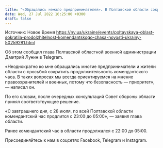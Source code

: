 ```yaml
---
title: "«Обращались немало предпринимателей». В Полтавской области сократили продолжительность комендантского часа"
date: Wed, 27 Jul 2022 16:25:00 +0300
draft: false
---
```

Источник: Новое Время https://nv.ua/ukraine/events/poltavskaya-oblast-sokratila-prodolzhitelnost-komendantskogo-chasa-novosti-ukrainy-50259281.html


Об этом сообщил глава Полтавской областной военной администрации Дмитрий Лунин в Telegram.

«Неоднократно ко мне обращались многие предприниматели и жители области с просьбой сократить продолжительность комендантского часа. В таких вопросах мы всегда ориентируемся на мнение правоохранителей и военных, потому что безопасность — приоритет», — написал он.

По его словам, после очередных консультаций Совет обороны области принял соответствующее решение.

 «С завтрашнего дня, с 28 июля, по всей Полтавской области комендантский час продлится с 23:00 до 05:00», — заявил глава области.

Ранее комендантский час в области продолжался с 22:00 до 05:00. 

Присоединяйтесь к нам в соцсетях Facebook, Telegram и Instagram.
